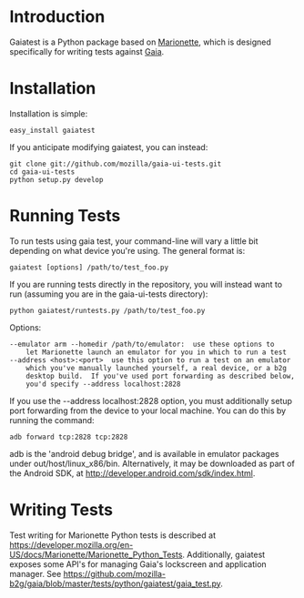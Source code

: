 
Introduction
============

Gaiatest is a Python package based on
[Marionette](https://developer.mozilla.org/en-US/docs/Marionette), which is
designed specifically for writing tests against
[Gaia](https://github.com/mozilla-b2g/gaia).

Installation
============

Installation is simple:

    easy_install gaiatest

If you anticipate modifying gaiatest, you can instead:

    git clone git://github.com/mozilla/gaia-ui-tests.git
    cd gaia-ui-tests
    python setup.py develop

Running Tests
=============

To run tests using gaia test, your command-line will vary a little bit
depending on what device you're using.  The general format is:

    gaiatest [options] /path/to/test_foo.py

If you are running tests directly in the repository, you will instead want to run (assuming you are in the gaia-ui-tests directory):

    python gaiatest/runtests.py /path/to/test_foo.py

Options:

    --emulator arm --homedir /path/to/emulator:  use these options to 
        let Marionette launch an emulator for you in which to run a test
    --address <host>:<port>  use this option to run a test on an emulator
        which you've manually launched yourself, a real device, or a b2g
        desktop build.  If you've used port forwarding as described below,
        you'd specify --address localhost:2828

If you use the --address localhost:2828 option, you must additionally setup
port forwarding from the device to your local machine.  You can do this by
running the command:

    adb forward tcp:2828 tcp:2828

adb is the 'android debug bridge', and is available in emulator packages under
out/host/linux_x86/bin.  Alternatively, it may be downloaded as part of the
Android SDK, at http://developer.android.com/sdk/index.html.

Writing Tests
=============

Test writing for Marionette Python tests is described at
https://developer.mozilla.org/en-US/docs/Marionette/Marionette_Python_Tests.
Additionally, gaiatest exposes some API's for managing Gaia's lockscreen
and application manager.  See https://github.com/mozilla-b2g/gaia/blob/master/tests/python/gaiatest/gaia_test.py.


